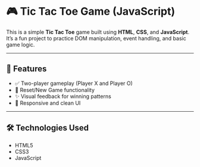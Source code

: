 # 🎮 Tic Tac Toe Game (JavaScript)

This is a simple **Tic Tac Toe** game built using **HTML**, **CSS**, and **JavaScript**. It’s a fun project to practice DOM manipulation, event handling, and basic game logic.

---

## 🧠 Features

- ✅ Two-player gameplay (Player X and Player O)
- 🔄 Reset/New Game functionality
- ✨ Visual feedback for winning patterns
- 📱 Responsive and clean UI

---

## 🛠️ Technologies Used

- HTML5
- CSS3
- JavaScript
